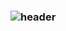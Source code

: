 ### ![header](https://capsule-render.vercel.app/api?type=waving&color=7F7FD5&text=%20Jaesung&nbsp;Park%20%20&height=200&fontSize=90&fontColor=ffffff)
<!--
**yoki06161/yoki06161** is a ✨ _special_ ✨ repository because its `README.md` (this file) appears on your GitHub profile.

[![Top Langs](https://github-readme-stats.vercel.app/api/top-langs/?username='yoki06161'&layout=compact&custom_title=My&nbsp;Language&nbsp;)](https://github.com/anuraghazra/github-readme-stats)
